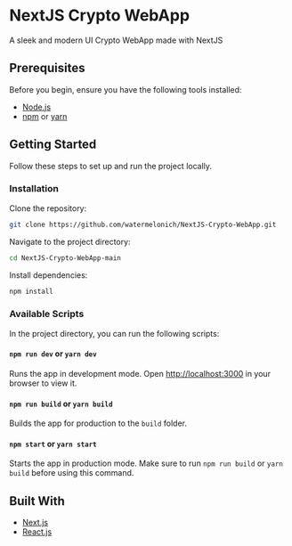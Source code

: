 # NextJS Crypto WebApp

A sleek and modern UI Crypto WebApp made with NextJS

## Prerequisites

Before you begin, ensure you have the following tools installed:

- [Node.js](https://nodejs.org/)
- [npm](https://www.npmjs.com/) or [yarn](https://yarnpkg.com/)

## Getting Started

Follow these steps to set up and run the project locally.

### Installation

Clone the repository:

```bash
git clone https://github.com/watermelonich/NextJS-Crypto-WebApp.git
```

Navigate to the project directory:

```bash
cd NextJS-Crypto-WebApp-main
```

Install dependencies:

```bash
npm install
```

### Available Scripts

In the project directory, you can run the following scripts:

#### `npm run dev` or `yarn dev`

Runs the app in development mode. Open [http://localhost:3000](http://localhost:3000) in your browser to view it.

#### `npm run build` or `yarn build`

Builds the app for production to the `build` folder.

#### `npm start` or `yarn start`

Starts the app in production mode. Make sure to run `npm run build` or `yarn build` before using this command.

## Built With

- [Next.js](https://nextjs.org/)
- [React.js](https://reactjs.org/)